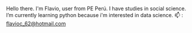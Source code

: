 Hello there.
I'm Flavio, user from PE Perú. I have studies in social science.
I’m currently learning python because i'm interested in data science.
📫 : flavioc_62@hotmail.com

<!---
jawenko/jawenko is a ✨ special ✨ repository because its `README.md` (this file) appears on your GitHub profile.
You can click the Preview link to take a look at your changes.
--->
